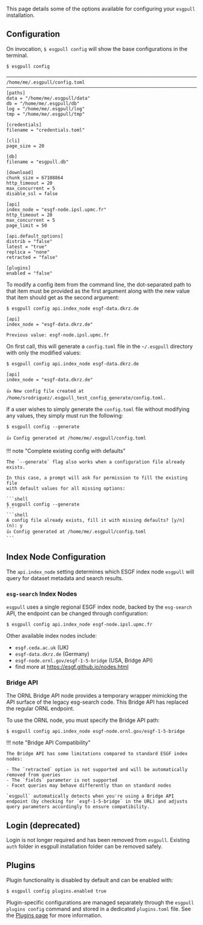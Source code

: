 This page details some of the options available for configuring your `esgpull` installation.

## Configuration

On invocation, `$ esgpull config` will show the base configurations in the terminal.

```shell
$ esgpull config

──────────────────────────────────────────────────────────────────────────────────────────────────────────────────── /home/me/.esgpull/config.toml ─────────────────────────────────────────────────────────────────────────────────────────────────────────────────────
[paths]
data = "/home/me/.esgpull/data"
db = "/home/me/.esgpull/db"
log = "/home/me/.esgpull/log"
tmp = "/home/me/.esgpull/tmp"

[credentials]
filename = "credentials.toml"

[cli]
page_size = 20

[db]
filename = "esgpull.db"

[download]
chunk_size = 67108864
http_timeout = 20
max_concurrent = 5
disable_ssl = false

[api]
index_node = "esgf-node.ipsl.upmc.fr"
http_timeout = 20
max_concurrent = 5
page_limit = 50

[api.default_options]
distrib = "false"
latest = "true"
replica = "none"
retracted = "false"

[plugins]
enabled = "false"
```

To modify a config item from the command line, the dot-separated path to that item must
be provided as the first argument along with the new value that item should get as the second argument:

```shell
$ esgpull config api.index_node esgf-data.dkrz.de
```
```shell
[api]
index_node = "esgf-data.dkrz.de"

Previous value: esgf-node.ipsl.upmc.fr
```

On first call, this will generate a ``config.toml`` file in the ``~/.esgpull``
directory with only the modified values:

```shell
$ esgpull config api.index_node esgf-data.dkrz.de
```
```shell
[api]
index_node = "esgf-data.dkrz.de"

👍 New config file created at /home/srodriguez/.esgpull_test_config_generate/config.toml.
```

If a user wishes to simply generate the ``config.toml`` file without modifying any values, they
simply must run the following:

```shell
$ esgpull config --generate
```
```shell
👍 Config generated at /home/me/.esgpull/config.toml
```

!!! note "Complete existing config with defaults"

    The `--generate` flag also works when a configuration file already exists.

    In this case, a prompt will ask for permission to fill the existing file
    with default values for all missing options:

    ```shell
    $ esgpull config --generate
    ```
    ```shell
    A config file already exists, fill it with missing defaults? [y/n] (n): y
    👍 Config generated at /home/me/.esgpull/config.toml
    ```


## Index Node Configuration

The `api.index_node` setting determines which ESGF index node `esgpull` will query for dataset metadata and search results.

### `esg-search` Index Nodes

`esgpull` uses a single regional ESGF index node, backed by the `esg-search` API, the endpoint can be changed through configuration:

```shell
$ esgpull config api.index_node esgf-node.ipsl.upmc.fr
```

Other available index nodes include:

- `esgf.ceda.ac.uk` (UK)
- `esgf-data.dkrz.de` (Germany)
- `esgf-node.ornl.gov/esgf-1-5-bridge` (USA, Bridge API)
- find more at https://esgf.github.io/nodes.html

### Bridge API

The ORNL Bridge API node provides a temporary wrapper mimicking the API surface of the legacy esg-search code. This Bridge API has replaced the regular ORNL endpoint.

To use the ORNL node, you must specify the Bridge API path:

```shell
$ esgpull config api.index_node esgf-node.ornl.gov/esgf-1-5-bridge
```

!!! note "Bridge API Compatibility"

    The Bridge API has some limitations compared to standard ESGF index nodes:

    - The `retracted` option is not supported and will be automatically removed from queries
    - The `fields` parameter is not supported
    - Facet queries may behave differently than on standard nodes

    `esgpull` automatically detects when you're using a Bridge API endpoint (by checking for `esgf-1-5-bridge` in the URL) and adjusts query parameters accordingly to ensure compatibility.

## Login (deprecated)

Login is not longer required and has been removed from `esgpull`.
Existing `auth` folder in esgpull installation folder can be removed safely.

## Plugins

Plugin functionality is disabled by default and can be enabled with:

```shell
$ esgpull config plugins.enabled true
```

Plugin-specific configurations are managed separately through the `esgpull plugins config` command and stored in a dedicated `plugins.toml` file. See the [Plugins page](plugins) for more information.
